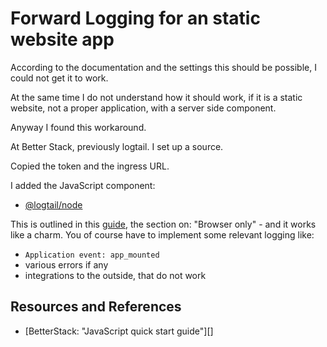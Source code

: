 # Forward Logging for an static website app

According to the documentation and the settings this should be possible, I could not get it to work.

At the same time I do not understand how it should work, if it is a static website, not a proper application, with a server side component.

Anyway I found this workaround.

At Better Stack, previously logtail. I set up a source.

Copied the token and the ingress URL.

I added the JavaScript component:

- [@logtail/node](https://www.npmjs.com/package/@logtail/node)

This is outlined in this [guide][betterstack], the section on: "Browser only" - and it works like a charm. You of course have to implement some relevant logging like:

- `Application event: app_mounted`
- various errors if any
- integrations to the outside, that do not work

## Resources and References

- [BetterStack: "JavaScript quick start guide"][]

[betterstack]: https://betterstack.com/docs/logs/javascript/install/#logging-from-browser
